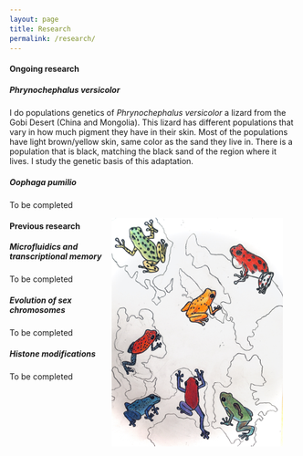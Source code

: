 ```yaml
---
layout: page
title: Research 
permalink: /research/
---
```


#### Ongoing research

##### *Phrynochephalus versicolor* 

I do populations genetics of *Phrynochephalus versicolor* a lizard from the Gobi Desert (China and Mongolia). This lizard has different populations that vary in how much pigment they have in their skin. Most of the populations have light brown/yellow skin, same color as the sand they live in. There is a population that is black, matching the black sand of the region where it lives. I study the genetic basis of this adaptation. 

##### *Oophaga pumilio* 

To be completed

<img src="/figures/Bocas.JPG" alt="Solarte Oophaga pumilio" style="float:right;padding-right:25px;width:300px">

#### Previous research

##### *Microfluidics and transcriptional memory* 

To be completed

##### *Evolution of sex chromosomes* 

To be completed

##### *Histone modifications* 

To be completed

[jekyll-organization]: https://github.com/jekyll
